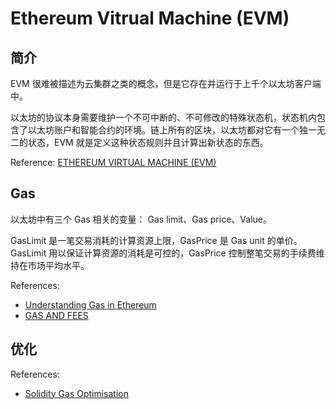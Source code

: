# Ethereum Vitrual Machine (EVM)

## 简介

EVM 很难被描述为云集群之类的概念，但是它存在并运行于上千个以太坊客户端中。

以太坊的协议本身需要维护一个不可中断的、不可修改的特殊状态机，状态机内包含了以太坊账户和智能合约的环境。链上所有的区块，以太坊都对它有一个独一无二的状态，EVM 就是定义这种状态规则并且计算出新状态的东西。

Reference: [ETHEREUM VIRTUAL MACHINE (EVM)](https://ethereum.org/en/developers/docs/evm/)

## Gas

以太坊中有三个 Gas 相关的变量： Gas limit、Gas price、Value。

GasLimit 是一笔交易消耗的计算资源上限，GasPrice 是 Gas unit 的单价。GasLimit 用以保证计算资源的消耗是可控的，GasPrice 控制整笔交易的手续费维持在市场平均水平。

References:
- [Understanding Gas in Ethereum](https://www.investopedia.com/terms/g/gas-ethereum.asp#:~:text=%22Gas%20limit%22%20refers%20to%20the,ETH%20or%20a%20smart%20contract.&text=If%20the%20gas%20price%20limit,choose%20to%20ignore%20such%20transactions.)
- [GAS AND FEES](https://ethereum.org/en/developers/docs/gas/)

## 优化

References:
- [Solidity Gas Optimisation](https://deeprnd.medium.com/solidity-gas-optimisation-83c75170f534)


